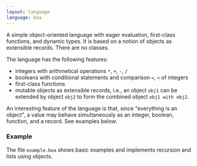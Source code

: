```yaml
---
layout: language
language: boa
---
```



A simple object-oriented language with eager evaluation, first-class functions, and
dynamic types. It is based on a notion of objects as extensible records. There are no
classes.

The language has the following features:

* integers with arithmetical operations `*`, `+`, `-`, `/`
* booleans with conditional statements and comparison `=`, `<` of integers
* first-class functions
* mutable objects as extensible records, i.e., an object `obj1` can be extended
  by object `obj2` to form the combined object `obj1 with obj2`.

An interesting feature of the language is that, since "everything is
an object", a value may behave simultaneously as an integer, boolean,
function, and a record. See examples below.

### Example

The file `example.boa` shows basic examples and implements recursion and lists using
objects.
